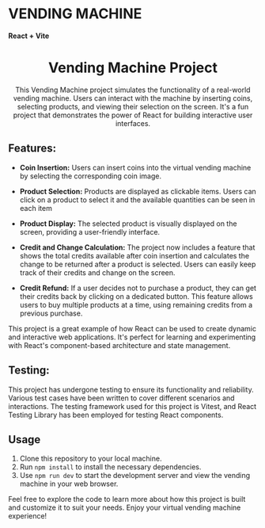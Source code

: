 # VENDING MACHINE

**React + Vite**

<p align="center">
    <a href="https://github.com/NataliaMarin490/vending-machine"></a>
</p>
<h1 align="center">Vending Machine Project</h1>
<p align="center">
  This Vending Machine project simulates the functionality of a real-world vending machine. Users can interact with the machine by inserting coins, selecting products, and viewing their selection on the screen. It's a fun project that demonstrates the power of React for building interactive user interfaces.
</p>

## Features:

- **Coin Insertion:** Users can insert coins into the virtual vending machine by selecting the corresponding coin image.

- **Product Selection:** Products are displayed as clickable items. Users can click on a product to select it and the available quantities can be seen in each item

- **Product Display:** The selected product is visually displayed on the screen, providing a user-friendly interface.

- **Credit and Change Calculation:** The project now includes a feature that shows the total credits available after coin insertion and calculates the change to be returned after a product is selected. Users can easily keep track of their credits and change on the screen.

- **Credit Refund:** If a user decides not to purchase a product, they can get their credits back by clicking on a dedicated button. This feature allows users to buy multiple products at a time, using remaining credits from a previous purchase.

This project is a great example of how React can be used to create dynamic and interactive web applications. It's perfect for learning and experimenting with React's component-based architecture and state management.

## Testing:

This project has undergone testing to ensure its functionality and reliability. Various test cases have been written to cover different scenarios and interactions. The testing framework used for this project is Vitest, and React Testing Library has been employed for testing React components.

## Usage

1.  Clone this repository to your local machine.
2.  Run `npm install` to install the necessary dependencies.
3.  Use `npm run dev` to start the development server and view the vending machine in your web browser.

Feel free to explore the code to learn more about how this project is built and customize it to suit your needs. Enjoy your virtual vending machine experience!
